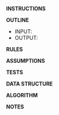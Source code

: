 **INSTRUCTIONS**

**OUTLINE**
- INPUT:
- OUTPUT: 

**RULES**

**ASSUMPTIONS**

**TESTS**

**DATA STRUCTURE**

**ALGORITHM**

**NOTES**